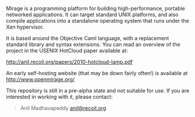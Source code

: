Mirage is a programming platform for building high-performance, portable
networked applications.  It can target standard UNIX platforms, and also
compile applications into a standalone operating system that runs under
the Xen hypervisor.

It is based around the Objective Caml language, with a replacement
standard library and syntax extensions. You can read an overview of the
project in the USENIX HotCloud paper available at:

<http://anil.recoil.org/papers/2010-hotcloud-lamp.pdf>

An early self-hosting website (that may be down fairly often!) is
available at <http://www.openmirage.org/>

This repository is still in a pre-alpha state and not suitable for use. If
you are interested in working with it, please contact:

> Anil Madhavapeddy <anil@recoil.org>
